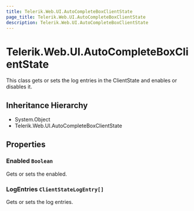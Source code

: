 ```yaml
---
title: Telerik.Web.UI.AutoCompleteBoxClientState
page_title: Telerik.Web.UI.AutoCompleteBoxClientState
description: Telerik.Web.UI.AutoCompleteBoxClientState
---
```


# Telerik.Web.UI.AutoCompleteBoxClientState

This class gets or sets the log entries in the ClientState and enables or disables it.

## Inheritance Hierarchy

* System.Object
* Telerik.Web.UI.AutoCompleteBoxClientState

## Properties

###  Enabled `Boolean`

Gets or sets the enabled.

###  LogEntries `ClientStateLogEntry[]`

Gets or sets the log entries.

